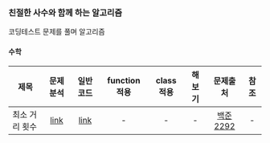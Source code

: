 ### 친절한 사수와 함께 하는 알고리즘 
코딩테스트 문제를 풀며 알고리즘 

#### 수학
| 제목 | 문제분석 | 일반코드 | function 적용 | class 적용 | 해보기| 문제출처 | 참조 |
| --- | :---: | :---: | :---: | :---: | :---: | :---: |:---: |
|최소 거리 횟수|[link](./analysis/baekjoon_2292_analysis.txt)|[link](./python/baekjoon_2292_flat.py)|-|-|-|[백준 2292](https://www.acmicpc.net/problem/2292)|-|
